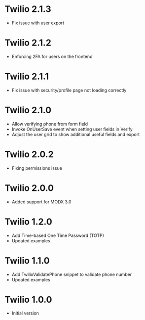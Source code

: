 Twilio 2.1.3
==============
- Fix issue with user export

Twilio 2.1.2
==============
- Enforcing 2FA for users on the frontend

Twilio 2.1.1
  ==============
- Fix issue with security/profile page not loading correctly

Twilio 2.1.0
==============
- Allow verifying phone from form field
- Invoke OnUserSave event when setting user fields in Verify
- Adjust the user grid to show additional useful fields and export

Twilio 2.0.2
==============
- Fixing permissions issue

Twilio 2.0.0
===============
- Added support for MODX 3.0

Twilio 1.2.0
===============
- Add Time-based One Time Password (TOTP)
- Updated examples

Twilio 1.1.0
===============
- Add TwilioValidatePhone snippet to validate phone number
- Updated examples

Twilio 1.0.0
===============
- Initial version
